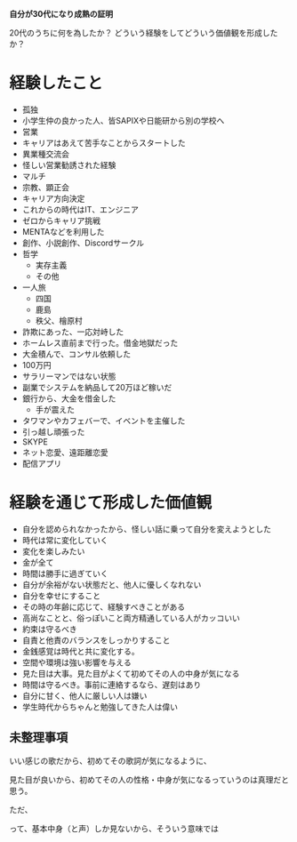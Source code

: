 **自分が30代になり成熟の証明**

20代のうちに何を為したか？
どういう経験をしてどういう価値観を形成したか？

# 経験したこと
- 孤独
- 小学生仲の良かった人、皆SAPIXや日能研から別の学校へ
- 営業
- キャリアはあえて苦手なことからスタートした
- 異業種交流会
- 怪しい営業勧誘された経験
- マルチ
- 宗教、顕正会
- キャリア方向決定
- これからの時代はIT、エンジニア
- ゼロからキャリア挑戦
- MENTAなどを利用した
- 創作、小説創作、Discordサークル
- 哲学
	- 実存主義
	- その他
- 一人旅
	- 四国
	- 鹿島
	- 秩父、檜原村
- 詐欺にあった、一応対峙した
- ホームレス直前まで行った。借金地獄だった
- 大金積んで、コンサル依頼した
- 100万円
- サラリーマンではない状態
- 副業でシステムを納品して20万ほど稼いだ
- 銀行から、大金を借金した
	- 手が震えた
- タワマンやカフェバーで、イベントを主催した
- 引っ越し頑張った
- SKYPE
- ネット恋愛、遠距離恋愛
- 配信アプリ

# 経験を通じて形成した価値観
- 自分を認められなかったから、怪しい話に乗って自分を変えようとした
- 時代は常に変化していく
- 変化を楽しみたい
- 金が全て
- 時間は勝手に過ぎていく
- 自分が余裕がない状態だと、他人に優しくなれない
- 自分を幸せにすること
- その時の年齢に応じて、経験すべきことがある
- 高尚なことと、俗っぽいこと両方精通している人がカッコいい
- 約束は守るべき
- 自責と他責のバランスをしっかりすること
- 金銭感覚は時代と共に変化する。
- 空間や環境は強い影響を与える
- 見た目は大事。見た目がよくて初めてその人の中身が気になる
- 時間は守るべき。事前に連絡するなら、遅刻はあり
- 自分に甘く、他人に厳しい人は嫌い
- 学生時代からちゃんと勉強してきた人は偉い

## 未整理事項
いい感じの歌だから、初めてその歌詞が気になるように、

見た目が良いから、初めてその人の性格・中身が気になるっていうのは真理だと思う。
  
ただ、

って、基本中身（と声）しか見ないから、そういう意味では